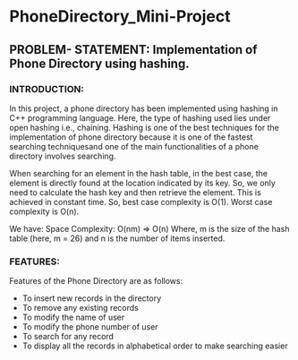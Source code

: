 # PhoneDirectory_Mini-Project

## PROBLEM- STATEMENT: Implementation of Phone Directory using hashing. 

### INTRODUCTION: 
<p>In this project, a phone directory has been implemented using hashing in C++ programming 
language. Here, the type of hashing used lies under open hashing i.e., chaining. Hashing is 
one of the best techniques for the implementation of phone directory because it is one of the 
fastest searching techniquesand one of the main functionalities of a phone directory involves 
searching.</p>
<p>When searching for an element in the hash table, in the best case, the element is directly found at 
the location indicated by its key. So, we only need to calculate the hash key and then retrieve the 
element. This is achieved in constant time. So, best case complexity is O(1). Worst case complexity is
O(n).</p>

We have: Space Complexity: O(nm) => O(n) 
Where, m is the size of the hash table (here, m = 26) and n is the number of items inserted.

### FEATURES: 
Features of the Phone Directory are as follows: 
* To insert new records in the directory
* To remove any existing records
* To modify the name of user
* To modify the phone number of user
* To search for any record
* To display all the records in alphabetical order to make searching easier
